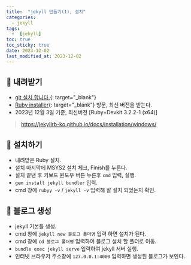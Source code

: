 ```yaml
---
title:  "jekyll 만들기(1), 설치" 
categories:
  - jekyll
tags:
  -  [jekyll]
toc: true
toc_sticky: true
date: 2023-12-02
last_modified_at: 2023-12-02
---
```


## 🌴 내려받기

- [git 설치 합니다.](https://git-scm.com/download/win){: target="_blank"}
- [Ruby installer](https://rubyinstaller.org/downloads/){: target="_blank"} 방문, 최신 버전을 받는다.
- 2023년 12월 3일 기준, 최신버전 [Ruby+Devkit 3.2.2-1 (x64)]

> https://jekyllrb-ko.github.io/docs/installation/windows/

## 🌴 설치하기

- 내려받은 Ruby 설치.
- 설치 마지막에  MSYS2 설치 체크, Finish를 누른다.
- 설치 끝낸 후 키보드 윈도우 버튼 누른후 `cmd` 입력, 실행.
- `gem install jekyll bundler` 입력.
- cmd 창에 `rubyy -v` / `jekyll -v` 입력해 잘 설치 되었는지 확인.

## 🌴 블로그 생성

- jekyll 기본틀 생성.
- cmd 창에 `jekyll new 블로그 폴더명` 입력 하면 설치가 된다.
- cmd 창에 `cd 블로그 폴더명` 입력하여 블로그 설치 할 폴더로 이동.
- `bundle exec jekyll serve` 입력하여 jekyll 서버 실행.
- 인터넷 브라우저 주소창에 `127.0.0.1:4000` 입력하면 생성된 블로그가 보인다.

